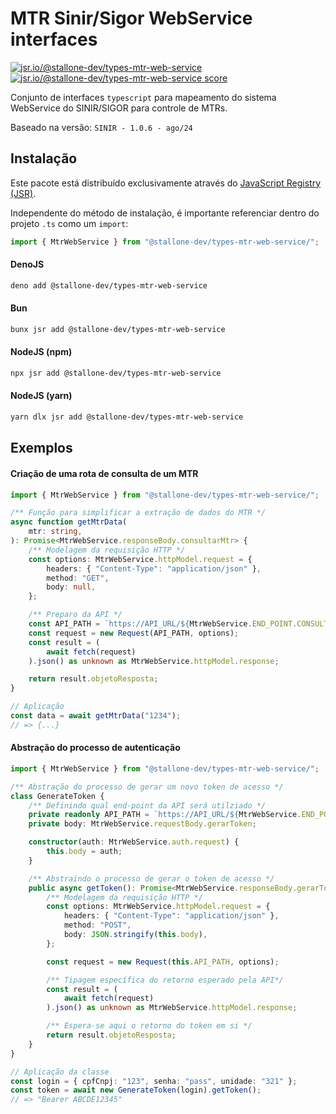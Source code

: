 # MTR Sinir/Sigor WebService interfaces

[![jsr.io/@stallone-dev/types-mtr-web-service](https://jsr.io/badges/@stallone-dev/types-mtr-web-service)](https://jsr.io/@stallone-dev/types-mtr-web-service)
[![jsr.io/@stallone-dev/types-mtr-web-service score](https://jsr.io/badges/@stallone-dev/types-mtr-web-service/score)](https://jsr.io/@stallone-dev/types-mtr-web-service)

Conjunto de interfaces `typescript` para mapeamento do sistema WebService do SINIR/SIGOR para controle de MTRs.

Baseado na versão: `SINIR - 1.0.6 - ago/24`

## Instalação

Este pacote está distribuído exclusivamente através do [JavaScript Registry (JSR)](https://jsr.io/@stallone-dev/types-mtr-web-service/).

Independente do método de instalação, é importante referenciar dentro do projeto `.ts` como um `import`:

```ts
import { MtrWebService } from "@stallone-dev/types-mtr-web-service/";
```

#### DenoJS

```bash
deno add @stallone-dev/types-mtr-web-service
```

#### Bun

```bash
bunx jsr add @stallone-dev/types-mtr-web-service
```

#### NodeJS (npm)

```bash
npx jsr add @stallone-dev/types-mtr-web-service
```

#### NodeJS (yarn)

```bash
yarn dlx jsr add @stallone-dev/types-mtr-web-service
```

## Exemplos

#### Criação de uma rota de consulta de um MTR

```ts
import { MtrWebService } from "@stallone-dev/types-mtr-web-service/";

/** Função para simplificar a extração de dados do MTR */
async function getMtrData(
    mtr: string,
): Promise<MtrWebService.responseBody.consultarMtr> {
    /** Modelagem da requisição HTTP */
    const options: MtrWebService.httpModel.request = {
        headers: { "Content-Type": "application/json" },
        method: "GET",
        body: null,
    };

    /** Preparo da API */
    const API_PATH = `https://API_URL/${MtrWebService.END_POINT.CONSULTAR_MTR}/${mtr}`;
    const request = new Request(API_PATH, options);
    const result = (
        await fetch(request)
    ).json() as unknown as MtrWebService.httpModel.response;

    return result.objetoResposta;
}

// Aplicação
const data = await getMtrData("1234");
// => {...}
```

#### Abstração do processo de autenticação

```ts
import { MtrWebService } from "@stallone-dev/types-mtr-web-service/";

/** Abstração do processo de gerar um novo token de acesso */
class GenerateToken {
    /** Definindo qual end-point da API será utilziado */
    private readonly API_PATH = `https://API_URL/${MtrWebService.END_POINT.GERAR_TOKEN}`;
    private body: MtrWebService.requestBody.gerarToken;

    constructor(auth: MtrWebService.auth.request) {
        this.body = auth;
    }

    /** Abstraindo o processo de gerar o token de acesso */
    public async getToken(): Promise<MtrWebService.responseBody.gerarToken> {
        /** Modelagem da requisição HTTP */
        const options: MtrWebService.httpModel.request = {
            headers: { "Content-Type": "application/json" },
            method: "POST",
            body: JSON.stringify(this.body),
        };

        const request = new Request(this.API_PATH, options);

        /** Tipagem específica do retorno esperado pela API*/
        const result = (
            await fetch(request)
        ).json() as unknown as MtrWebService.httpModel.response;

        /** Espera-se aqui o retorno do token em si */
        return result.objetoResposta;
    }
}

// Aplicação da classe
const login = { cpfCnpj: "123", senha: "pass", unidade: "321" };
const token = await new GenerateToken(login).getToken();
// => "Bearer ABCDE12345"
```
